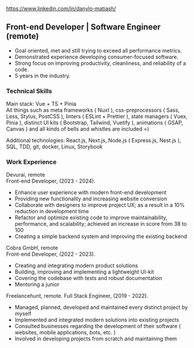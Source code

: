 <!--
**Goodenl-repos/goodenl-repos** is a ✨ _special_ ✨ repository because its `README.md` (this file) appears on your GitHub profile.

Here are some ideas to get you started:

- 🔭 I’m currently working on ...
- 🌱 I’m currently learning ...
- 👯 I’m looking to collaborate on ...
- 🤔 I’m looking for help with ...
- 💬 Ask me about ...
- 📫 How to reach me: ...
- 😄 Pronouns: ...
- ⚡ Fun fact: ...
-->

https://www.linkedin.com/in/danylo-matiash/

## Front-end Developer | Software Engineer (remote)
* Goal oriented, met and still trying to exceed all performance metrics.
* Demonstrated experience developing consumer-focused software.
* Strong focus on improving productivity, cleanliness, and reliability of a code.
* 5 years in the industry.

### Technical Skills
Main stack: Vue + TS + Pinia<br />
All things such as meta frameworks ( Nuxt ), css-preprocessors ( Sass, Less, Stylus, PostCSS ), linters ( ESLint + Prettier ), state managers ( Vuex, Pinia ), distinct UI kits ( Bootstrap, Tailwind, Vuetify ), animations ( GSAP, Canvas ) and all kinds of bells and whistles are included =)

Additional technologies: React.js, Next.js, Node.js ( Express.js, Nest.js ), SQL, TDD, git, docker, Linux, Storybook

### Work Experience
Devurai, remote <br />
Front-end Developer, (2023 - 2024).
* Enhance user experience with modern front-end development
* Providing new functionality and increasing website conversion
* Collaborate with designers to improve project UX; as a result in a 10% reduction in development time
* Refactor and optimize existing code to improve maintainability, performance, and scalability; achieved an increase in score from 38 to 100
* Creating a simple backend system and improving the existing backend

Cobra GmbH, remote <br />
Front-end Developer, (2022 - 2023).
* Creating and integrating modern product solutions
* Building, improving and implementing a lightweight UI-kit
* Covering the codebase with tests and robust documentation
* Mentoring a junior

Freelancehunt, remote.
Full Stack Engineer, (2019 - 2022).
* Managed, planned, developed and maintained every distinct project by myself
* Implemented and integrated modern solutions into existing projects
* Consulted businesses regarding the development of their software ( websites, mobile applications, bots, etc. )
* Involved in developing projects from scratch and maintaining them
